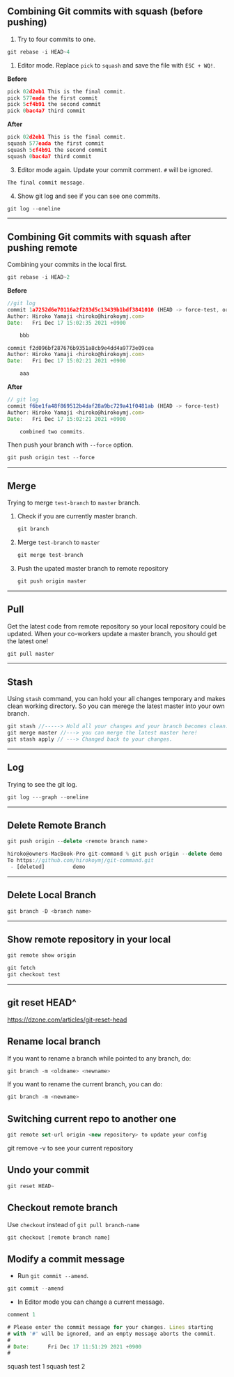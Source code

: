 ## Combining Git commits with squash (before pushing)

1. Try to four commits to one.

```js
git rebase -i HEAD~4
```

1. Editor mode. Replace `pick` to `squash` and save the file with `ESC + WQ!`.

**Before**

```js
pick 02d2eb1 This is the final commit.
pick 577eada the first commit
pick 5cf4b91 the second commit
pick 0bac4a7 third commit
```

**After**

```js
pick 02d2eb1 This is the final commit.
squash 577eada the first commit
squash 5cf4b91 the second commit
squash 0bac4a7 third commit
```

3. Editor mode again. Update your commit comment. `#` will be ignored.

```js
The final commit message.
```

4. Show git log and see if you can see one commits.

```js
git log --oneline
```

<hr />

## Combining Git commits with squash after pushing remote

Combining your commits in the local first.

```js
git rebase -i HEAD~2
```

**Before**

```js
//git log
commit 1a7252d6e70116a2f283d5c13439b1bdf3841010 (HEAD -> force-test, origin/force-test)
Author: Hiroko Yamaji <hiroko@hirokoymj.com>
Date:   Fri Dec 17 15:02:35 2021 +0900

    bbb

commit f2d096bf287676b9351a8cb9e4dd4a9773e09cea
Author: Hiroko Yamaji <hiroko@hirokoymj.com>
Date:   Fri Dec 17 15:02:21 2021 +0900

    aaa

```

**After**

```js
// git log
commit f6be1fa48f869512b4daf28a9bc729a41f0481ab (HEAD -> force-test)
Author: Hiroko Yamaji <hiroko@hirokoymj.com>
Date:   Fri Dec 17 15:02:21 2021 +0900

    combined two commits.
```

Then push your branch with `--force` option.

```js
git push origin test --force
```

<hr />

## Merge

Trying to merge `test-branch` to `master` branch.

1. Check if you are currently master branch.
   ```js
   git branch
   ```
2. Merge `test-branch` to `master`
   ```js
   git merge test-branch
   ```
3. Push the upated master branch to remote repository
   ```js
   git push origin master
   ```

<hr />

## Pull

Get the latest code from remote repository so your local repository could be updated. When your co-workers update a master branch, you should get the latest one!

```js
git pull master
```

<hr />

## Stash

Using `stash` command, you can hold your all changes temporary and makes clean working directory. So you can merege the latest master into your own branch.

```js
git stash //-----> Hold all your changes and your branch becomes clean.
git merge master //---> you can merge the latest master here!
git stash apply	// ---> Changed back to your changes.
```

<hr />

## Log

Trying to see the git log.

```js
git log ---graph --oneline
```

<hr />

## Delete Remote Branch

```js
git push origin --delete <remote branch name>
```

```js
hiroko@owners-MacBook-Pro git-command % git push origin --delete demo
To https://github.com/hirokoymj/git-command.git
 - [deleted]         demo
```

<hr />

## Delete Local Branch

```js
git branch -D <branch name>
```

<hr />

## Show remote repository in your local

```js
git remote show origin

git fetch
git checkout test
```

<hr />

## git reset HEAD^

https://dzone.com/articles/git-reset-head

## Rename local branch

If you want to rename a branch while pointed to any branch, do:

```js
git branch -m <oldname> <newname>
```

If you want to rename the current branch, you can do:

```js
git branch -m <newname>
```

## Switching current repo to another one

```js
git remote set-url origin <new repository> to update your config
```

git remove -v to see your current repository

## Undo your commit

```js
git reset HEAD~
```

## Checkout remote branch

Use `checkout` instead of `git pull branch-name`

```js
git checkout [remote branch name]
```

## Modify a commit message

- Run `git commit --amend`.

```js
git commit --amend
```

- In Editor mode you can change a current message.

```js
comment 1

# Please enter the commit message for your changes. Lines starting
# with '#' will be ignored, and an empty message aborts the commit.
#
# Date:      Fri Dec 17 11:51:29 2021 +0900
#
```

squash test 1
squash test 2
